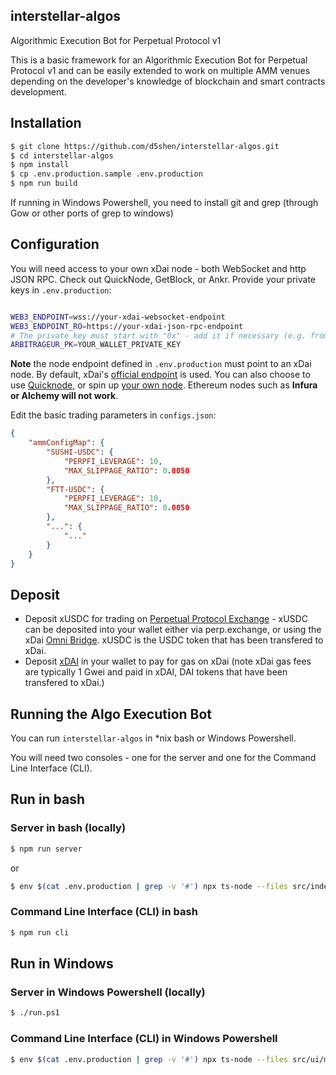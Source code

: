 ## interstellar-algos

Algorithmic Execution Bot for Perpetual Protocol v1

This is a basic framework for an Algorithmic Execution Bot for Perpetual Protocol v1 and can be easily extended to work on multiple AMM venues depending on the developer's knowledge of blockchain and smart contracts development. 

## Installation

```bash
$ git clone https://github.com/d5shen/interstellar-algos.git
$ cd interstellar-algos
$ npm install
$ cp .env.production.sample .env.production
$ npm run build
```

If running in Windows Powershell, you need to install git and grep (through Gow or other ports of grep to windows)

## Configuration

You will need access to your own xDai node - both WebSocket and http JSON RPC. Check out QuickNode, GetBlock, or Ankr.
Provide your private keys in `.env.production`:

```bash

WEB3_ENDPOINT=wss://your-xdai-websocket-endpoint
WEB3_ENDPOINT_RO=https://your-xdai-json-rpc-endpoint
# The private key must start with "0x" - add it if necessary (e.g. from private key exported from Metamask)
ARBITRAGEUR_PK=YOUR_WALLET_PRIVATE_KEY
```
**Note** the node endpoint defined in `.env.production` must point to an xDai node. By default, xDai's [official endpoint](https://www.xdaichain.com/for-developers/developer-resources#json-rpc-endpoints) is used. You can also choose to use [Quicknode](https://www.quicknode.com/), or spin up [your own node](https://www.xdaichain.com/for-validators/node-deployment/manual-deployment). Ethereum nodes such as **Infura or Alchemy will not work**.

Edit the basic trading parameters in `configs.json`:

```json
{
    "ammConfigMap": {
        "SUSHI-USDC": {
            "PERPFI_LEVERAGE": 10,
            "MAX_SLIPPAGE_RATIO": 0.0050
        },
        "FTT-USDC": {
            "PERPFI_LEVERAGE": 10,
            "MAX_SLIPPAGE_RATIO": 0.0050
        },
        "...": {
            "..."
        }
    }
}
```


## Deposit

- Deposit xUSDC for trading on [Perpetual Protocol Exchange](https://perp.exchange/) - xUSDC can be deposited into your wallet either via perp.exchange, or using the xDai [Omni Bridge](https://omni.xdaichain.com/). xUSDC is the USDC token that has been transfered to xDai.
- Deposit [xDAI](https://www.xdaichain.com/for-users/get-xdai-tokens) in your wallet to pay for gas on xDai (note xDai gas fees are typically 1 Gwei and paid in xDAI, DAI tokens that have been transfered to xDai.)

## Running the Algo Execution Bot 

You can run `interstellar-algos` in *nix bash or Windows Powershell.

You will need two consoles - one for the server and one for the Command Line Interface (CLI).

## Run in bash

### Server in bash (locally)
```bash
$ npm run server
```
or
```bash
$ env $(cat .env.production | grep -v '#') npx ts-node --files src/index.ts
```

### Command Line Interface (CLI) in bash
```bash
$ npm run cli
```

## Run in Windows

### Server in Windows Powershell (locally)
```bash
$ ./run.ps1
```

### Command Line Interface (CLI) in Windows Powershell
```bash
$ env $(cat .env.production | grep -v '#') npx ts-node --files src/ui/main.ts
```
